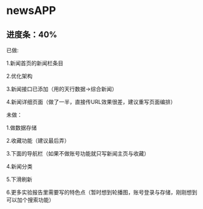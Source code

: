 # newsAPP

## 进度条：40%
已做: 

1.新闻首页的新闻栏条目

2.优化架构

3.新闻接口已添加（用的天行数据->综合新闻）

4.新闻详细页面（做了一半，直接传URL效果很差，建议重写页面编排）

未做：

1.做数据存储

2.收藏功能（建议最后弄）

3.下面的导航栏（如果不做账号功能就只写新闻主页与收藏）

4.新闻分类

5.下滑刷新

6.更多实验报告里需要写的特色点（暂时想到轮播图，账号登录与存储，刚刚想到可以加个搜索功能）
